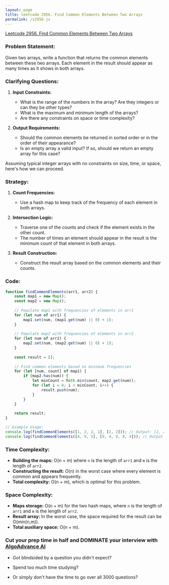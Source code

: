 ```yaml
---
layout: page
title: leetcode 2956. Find Common Elements Between Two Arrays
permalink: /s2956-js
---
```

[Leetcode 2956. Find Common Elements Between Two Arrays](https://algoadvance.github.io/algoadvance/l2956)
### Problem Statement:
Given two arrays, write a function that returns the common elements between these two arrays. Each element in the result should appear as many times as it shows in both arrays.

### Clarifying Questions:
1. **Input Constraints:**
   - What is the range of the numbers in the array? Are they integers or can they be other types?
   - What is the maximum and minimum length of the arrays?
   - Are there any constraints on space or time complexity?

2. **Output Requirements:**
   - Should the common elements be returned in sorted order or in the order of their appearance?
   - Is an empty array a valid input? If so, should we return an empty array for this case?

Assuming typical integer arrays with no constraints on size, time, or space, here's how we can proceed.

### Strategy:
1. **Count Frequencies:**
   - Use a hash map to keep track of the frequency of each element in both arrays.
  
2. **Intersection Logic:**
   - Traverse one of the counts and check if the element exists in the other count.
   - The number of times an element should appear in the result is the minimum count of that element in both arrays.

3. **Result Construction:**
   - Construct the result array based on the common elements and their counts.

### Code:
```javascript
function findCommonElements(arr1, arr2) {
    const map1 = new Map();
    const map2 = new Map();
    
    // Populate map1 with frequencies of elements in arr1
    for (let num of arr1) {
        map1.set(num, (map1.get(num) || 0) + 1);
    }
    
    // Populate map2 with frequencies of elements in arr2
    for (let num of arr2) {
        map2.set(num, (map2.get(num) || 0) + 1);
    }
    
    const result = [];
    
    // Find common elements based on minimum frequencies
    for (let [num, count] of map1) {
        if (map2.has(num)) {
            let minCount = Math.min(count, map2.get(num));
            for (let i = 0; i < minCount; i++) {
                result.push(num);
            }
        }
    }
    
    return result;
}

// Example Usage:
console.log(findCommonElements([1, 2, 2, 1], [2, 2])); // Output: [2, 2]
console.log(findCommonElements([4, 9, 5], [9, 4, 9, 8, 4])); // Output: [4, 9]
```

### Time Complexity:
- **Building the maps:** O(n + m) where `n` is the length of `arr1` and `m` is the length of `arr2`.
- **Constructing the result:** O(n) in the worst case where every element is common and appears frequently.
- **Total complexity:** O(n + m), which is optimal for this problem.

### Space Complexity:
- **Maps storage:** O(n + m) for the two hash maps, where `n` is the length of `arr1` and `m` is the length of `arr2`.
- **Result array:** In the worst case, the space required for the result can be O(min(n,m)).
- **Total auxiliary space:** O(n + m).


### Cut your prep time in half and DOMINATE your interview with [AlgoAdvance AI](https://algoAdvance.com)

- Got blindsided by a question you didn't expect?

- Spend too much time studying?

- Or simply don't have the time to go over all 3000 questions?

